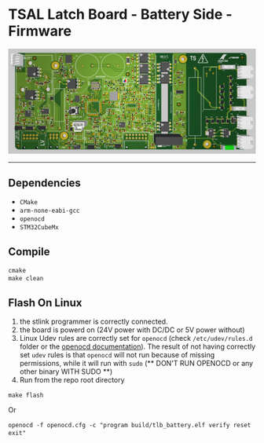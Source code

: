 # TSAL Latch Board - Battery Side - Firmware

![3d_pcb_view](./Doc/media/TLB_PCB_3D_view.png)

---

## Dependencies
- `CMake`
- `arm-none-eabi-gcc`
- `openocd`
- `STM32CubeMx`

## Compile
```
cmake 
make clean
```
## Flash On Linux
1) the stlink programmer is correctly connected.
2) the board is powerd on (24V power with DC/DC or 5V power without)
3) Linux Udev rules are correctly set for `openocd` (check `/etc/udev/rules.d` folder or the [openocd documentation](https://openocd.org/doc-release/README)). The result of not having correctly set `udev` rules is that `openocd` will not run because of missing permissions, while it will run with `sudo` (** DON'T RUN OPENOCD or any other binary WITH SUDO **)
4) Run from the repo root directory
```
make flash
```
Or
```
openocd -f openocd.cfg -c "program build/tlb_battery.elf verify reset exit"
```

